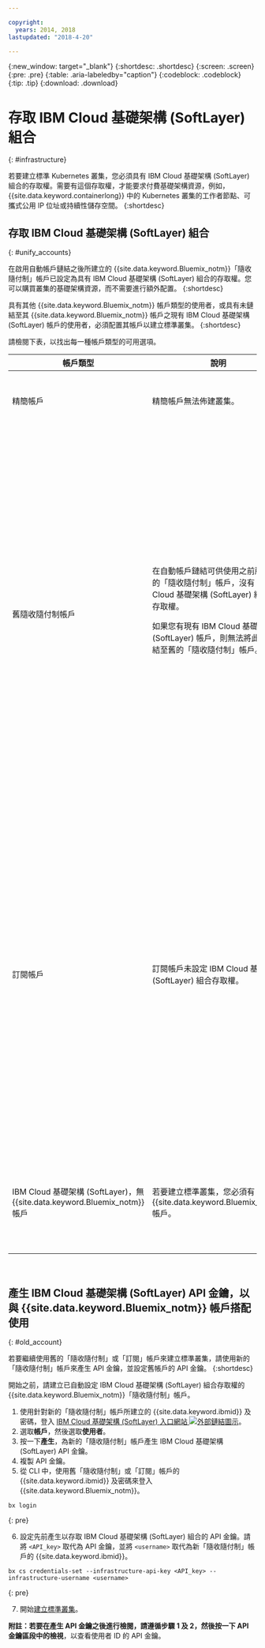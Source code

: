 ```yaml
---

copyright:
  years: 2014, 2018
lastupdated: "2018-4-20"

---
```


{:new_window: target="_blank"}
{:shortdesc: .shortdesc}
{:screen: .screen}
{:pre: .pre}
{:table: .aria-labeledby="caption"}
{:codeblock: .codeblock}
{:tip: .tip}
{:download: .download}


# 存取 IBM Cloud 基礎架構 (SoftLayer) 組合
{: #infrastructure}

若要建立標準 Kubernetes 叢集，您必須具有 IBM Cloud 基礎架構 (SoftLayer) 組合的存取權。需要有這個存取權，才能要求付費基礎架構資源，例如，{{site.data.keyword.containerlong}} 中的 Kubernetes 叢集的工作者節點、可攜式公用 IP 位址或持續性儲存空間。
{:shortdesc}

## 存取 IBM Cloud 基礎架構 (SoftLayer) 組合
{: #unify_accounts}

在啟用自動帳戶鏈結之後所建立的 {{site.data.keyword.Bluemix_notm}}「隨收隨付制」帳戶已設定為具有 IBM Cloud 基礎架構 (SoftLayer) 組合的存取權。您可以購買叢集的基礎架構資源，而不需要進行額外配置。
{:shortdesc}

具有其他 {{site.data.keyword.Bluemix_notm}} 帳戶類型的使用者，或具有未鏈結至其 {{site.data.keyword.Bluemix_notm}} 帳戶之現有 IBM Cloud 基礎架構 (SoftLayer) 帳戶的使用者，必須配置其帳戶以建立標準叢集。
{:shortdesc}

請檢閱下表，以找出每一種帳戶類型的可用選項。

|帳戶類型|說明|建立標準叢集的可用選項|
|------------|-----------|----------------------------------------------|
|精簡帳戶|精簡帳戶無法佈建叢集。|[將「精簡」帳戶升級至 {{site.data.keyword.Bluemix_notm}} 隨收隨付制帳戶](/docs/account/index.html#billableacts)，其已設定為具有 IBM Cloud 基礎架構 (SoftLayer) 組合存取權。|
|舊隨收隨付制帳戶|在自動帳戶鏈結可供使用之前所建立的「隨收隨付制」帳戶，沒有 IBM Cloud 基礎架構 (SoftLayer) 組合的存取權。<p>如果您有現有 IBM Cloud 基礎架構 (SoftLayer) 帳戶，則無法將此帳戶鏈結至舊的「隨收隨付制」帳戶。</p>|選項 1：[建立新的隨收隨付制帳戶](/docs/account/index.html#billableacts)，其已設定為具有 IBM Cloud 基礎架構 (SoftLayer) 組合存取權。當您選擇此選項時，會有兩個不同的 {{site.data.keyword.Bluemix_notm}} 帳戶及計費。<p>如果您要繼續使用舊的「隨收隨付制」帳戶來建立標準叢集，則可以使用新的「隨收隨付制」帳戶來產生可存取 IBM Cloud 基礎架構 (SoftLayer) 組合的 API 金鑰。然後，您必須設定舊「隨收隨付制」帳戶的 API 金鑰。如需相關資訊，請參閱[產生舊隨收隨付制及訂閱帳戶的 API 金鑰](#old_account)。請記住，IBM Cloud 基礎架構 (SoftLayer) 資源是透過新的「隨收隨付制」帳戶計費。</p></br><p>選項 2：如果您已有想要使用的現有 IBM Cloud 基礎架構 (SoftLayer) 帳戶，則可以針對 {{site.data.keyword.Bluemix_notm}} 帳戶[設定認證](cs_cli_reference.html#cs_credentials_set)。</p><p>**附註：**與 {{site.data.keyword.Bluemix_notm}} 帳戶搭配使用的 IBM Cloud 基礎架構 (SoftLayer) 帳戶必須已設定「超級使用者」許可權。</p>|
|訂閱帳戶|訂閱帳戶未設定 IBM Cloud 基礎架構 (SoftLayer) 組合存取權。|選項 1：[建立新的隨收隨付制帳戶](/docs/account/index.html#billableacts)，其已設定為具有 IBM Cloud 基礎架構 (SoftLayer) 組合存取權。當您選擇此選項時，會有兩個不同的 {{site.data.keyword.Bluemix_notm}} 帳戶及計費。<p>如果您要繼續使用「訂閱」帳戶來建立標準叢集，則可以使用新的「隨收隨付制」帳戶來產生可存取 IBM Cloud 基礎架構 (SoftLayer) 組合的 API 金鑰。然後，您必須設定「訂閱」帳戶的 API 金鑰。如需相關資訊，請參閱[產生舊隨收隨付制及訂閱帳戶的 API 金鑰](#old_account)。請記住，IBM Cloud 基礎架構 (SoftLayer) 資源是透過新的「隨收隨付制」帳戶計費。</p></br><p>選項 2：如果您已有想要使用的現有 IBM Cloud 基礎架構 (SoftLayer) 帳戶，則可以針對 {{site.data.keyword.Bluemix_notm}} 帳戶[設定認證](cs_cli_reference.html#cs_credentials_set)。<p>**附註：**與 {{site.data.keyword.Bluemix_notm}} 帳戶搭配使用的 IBM Cloud 基礎架構 (SoftLayer) 帳戶必須已設定「超級使用者」許可權。</p>|
|IBM Cloud 基礎架構 (SoftLayer)，無 {{site.data.keyword.Bluemix_notm}} 帳戶|若要建立標準叢集，您必須有 {{site.data.keyword.Bluemix_notm}} 帳戶。|<p>[建立新的隨收隨付制帳戶](/docs/account/index.html#billableacts)，其已設定為具有 IBM Cloud 基礎架構 (SoftLayer) 組合存取權。當選擇此選項時，會為您建立 IBM Cloud 基礎架構 (SoftLayer)。您有兩個不同的 IBM Cloud 基礎架構 (SoftLayer) 帳戶和帳單。</p>|

<br />


## 產生 IBM Cloud 基礎架構 (SoftLayer) API 金鑰，以與 {{site.data.keyword.Bluemix_notm}} 帳戶搭配使用
{: #old_account}

若要繼續使用舊的「隨收隨付制」或「訂閱」帳戶來建立標準叢集，請使用新的「隨收隨付制」帳戶來產生 API 金鑰，並設定舊帳戶的 API 金鑰。
{:shortdesc}

開始之前，請建立已自動設定 IBM Cloud 基礎架構 (SoftLayer) 組合存取權的 {{site.data.keyword.Bluemix_notm}}「隨收隨付制」帳戶。

1.  使用針對新的「隨收隨付制」帳戶所建立的 {{site.data.keyword.ibmid}} 及密碼，登入 [IBM Cloud 基礎架構 (SoftLayer) 入口網站 ![外部鏈結圖示](../icons/launch-glyph.svg "外部鏈結圖示")](https://control.softlayer.com/)。
2.  選取**帳戶**，然後選取**使用者**。
3.  按一下**產生**，為新的「隨收隨付制」帳戶產生 IBM Cloud 基礎架構 (SoftLayer) API 金鑰。
4.  複製 API 金鑰。
5.  從 CLI 中，使用舊「隨收隨付制」或「訂閱」帳戶的 {{site.data.keyword.ibmid}} 及密碼來登入 {{site.data.keyword.Bluemix_notm}}。

  ```
  bx login
  ```
  {: pre}

6.  設定先前產生以存取 IBM Cloud 基礎架構 (SoftLayer) 組合的 API 金鑰。請將 `<API_key>` 取代為 API 金鑰，並將 `<username>` 取代為新「隨收隨付制」帳戶的 {{site.data.keyword.ibmid}}。

  ```
  bx cs credentials-set --infrastructure-api-key <API_key> --infrastructure-username <username>
  ```
  {: pre}

7.  開始[建立標準叢集](cs_clusters.html#clusters_cli)。

**附註：**若要在產生 API 金鑰之後進行檢閱，請遵循步驟 1 及 2，然後按一下 **API 金鑰**區段中的**檢視**，以查看使用者 ID 的 API 金鑰。


